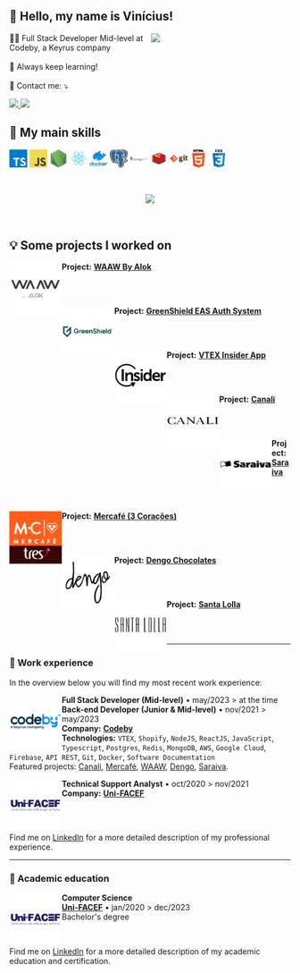 ## 💙 Hello, my name is Vinícius!

<div>
  <img src="https://raw.githubusercontent.com/MicaelliMedeiros/micaellimedeiros/master/image/computer-illustration.png" min-width="250px" max-width="250px" width="250px" align="right">

  <div align="left">
  👨‍💻 Full Stack Developer Mid-level at Codeby, a Keyrus company <br /><br />
  💬 Always keep learning! <br /><br />
  💌 Contact me: ⤵️ <br />

  <p>
  <a href="mailto:viniciusgabriel.pb@gmail.com" alt="Gmail">
  <img src="https://img.shields.io/badge/-Gmail-FF0000?style=flat-square&labelColor=FF0000&logo=gmail&logoColor=white&link=mailto:viniciusgabriel.pb@gmail.com" />
  </a>

<a href="https://www.linkedin.com/in/vin%C3%ADcius-gabriel-9b02091b5/" alt="LinkedIn">
  <img src="https://img.shields.io/badge/-Linkedin-0e76a8?style=flat-square&logo=Linkedin&logoColor=white&link=https://www.linkedin.com/in/vin%C3%ADcius-gabriel-9b02091b5/" />
</a>
  </p>
  </div>
</div>

## 🚀 My main skills

<code><img height="32" src="https://raw.githubusercontent.com/github/explore/80688e429a7d4ef2fca1e82350fe8e3517d3494d/topics/typescript/typescript.png" alt="Typescript"/></code>
<code><img height="32" src="https://raw.githubusercontent.com/github/explore/80688e429a7d4ef2fca1e82350fe8e3517d3494d/topics/javascript/javascript.png" alt="Javascript"/></code>
<code><img height="32" src="https://raw.githubusercontent.com/github/explore/80688e429a7d4ef2fca1e82350fe8e3517d3494d/topics/nodejs/nodejs.png" alt="Nodejs"/></code>
<code><img height="32" src="https://raw.githubusercontent.com/github/explore/80688e429a7d4ef2fca1e82350fe8e3517d3494d/topics/react/react.png" alt="React"/></code>
<code><img height="32" src="https://raw.githubusercontent.com/github/explore/80688e429a7d4ef2fca1e82350fe8e3517d3494d/topics/docker/docker.png" alt="Docker"/></code>
<code><img height="32" src="https://raw.githubusercontent.com/github/explore/80688e429a7d4ef2fca1e82350fe8e3517d3494d/topics/postgresql/postgresql.png" alt="PostegreSQL"/></code>
<code><img height="32" src="https://raw.githubusercontent.com/github/explore/80688e429a7d4ef2fca1e82350fe8e3517d3494d/topics/mongodb/mongodb.png" alt="MongoDB"/></code>
<code><img height="32" src="https://raw.githubusercontent.com/github/explore/80688e429a7d4ef2fca1e82350fe8e3517d3494d/topics/redis/redis.png" alt="Redis"/></code>
<code><img height="32" src="https://raw.githubusercontent.com/github/explore/80688e429a7d4ef2fca1e82350fe8e3517d3494d/topics/git/git.png" alt="Git"/></code>
<code><img height="32" src="https://raw.githubusercontent.com/github/explore/80688e429a7d4ef2fca1e82350fe8e3517d3494d/topics/html/html.png" alt="HTML5"/></code>
<code><img height="32" src="https://raw.githubusercontent.com/github/explore/80688e429a7d4ef2fca1e82350fe8e3517d3494d/topics/css/css.png" alt="CSS"/></code>

<br/>

<p align='center'>
   <a href="https://github.com/Vini7Dev/github-readme-stats"><img height=150
                                                                  src="https://github-readme-stats.vercel.app/api/top-langs/?username=Vini7Dev&layout=compact"/></a>
</p>

<br/>

## 💡 Some projects I worked on

<div>

  [<img align="left" width="94px" alt="WAAW By Alok" src="/docs/projects/waaw.png"/>](https://waaw.com.br/)

  <p align="right">

  **Project:** [**WAAW By Alok**](https://waaw.com.br/)
  </p>
</div>

<br/><br/>

<div>

  [<img align="left" width="94px" alt="GreenShield" src="/docs/projects/greenshield.png"/>](#)

  <p align="right">

  **Project:** [**GreenShield EAS Auth System**](#)
  </p>
</div>

<br/><br/>

<div>

  [<img align="left" width="94px" alt="Insider" src="/docs/projects/insider.png"/>](https://apps.vtex.com/codeby-useinsider/p)

  <p align="right">

  **Project:** [**VTEX Insider App**](https://apps.vtex.com/codeby-useinsider/p)
  </p>
</div>

<br/><br/>

<div>

  [<img align="left" width="94px" alt="Canali" src="/docs/projects/canali.png"/>](https://us.canali.com/)

  <p align="right">

  **Project:** [**Canali**](https://us.canali.com/)
  </p>
</div>

<br/><br/>

<div>

  [<img align="left" width="94px" alt="Saraiva" src="/docs/projects/saraiva.png"/>](https://www.saraiva.com.br/)

  <p align="right">

  **Project:** [**Saraiva**](https://www.saraiva.com.br/)
  </p>
</div>

<br/><br/>

<div>

  [<img align="left" width="94px" alt="Mercafé (3 Corações)" src="/docs/projects/mercafe.png"/>](https://www.mercafe.com.br/)

  <p align="right">

  **Project:** [**Mercafé (3 Corações)**](https://www.mercafe.com.br/)
  </p>
</div>

<br/><br/>

<div>

  [<img align="left" width="94px" alt="Dengo Chocolates" src="/docs/projects/dengo.png"/>](https://www.dengo.com.br/)

  <p align="right">

  **Project:** [**Dengo Chocolates**](https://www.dengo.com.br/)
  </p>
</div>

<br/><br/>

<div>

  [<img align="left" width="94px" alt="Mercafé - 3 Corações" src="/docs/projects/santalolla.png"/>](https://www.santalolla.com.br/)

  <p align="right">

  **Project:** [**Santa Lolla**](https://www.santalolla.com.br/)
  </p>
</div>

<br/><br/>

---

### 💼 Work experience

In the overview below you will find my most recent work experience:

<div>

  [<img align="left" width="94px" alt="Codeby, a Keyrus company" src="/docs/codeby-logo.png"/>](https://codeby.global/)

  <p align="right">

  **Full Stack Developer  (Mid-level)** • may/2023 > at the time \
  **Back-end Developer (Junior & Mid-level)** • nov/2021 > may/2023 \
  **Company:** [**Codeby**](https://codeby.global/)  \
  **Technologies:** `VTEX`, `Shopify`, `NodeJS`, `ReactJS`, `JavaScript`, `Typescript`, `Postgres`, `Redis`, `MongoDB`, `AWS`, `Google Cloud`, `Firebase`, `API REST`, `Git`, `Docker`, `Software Documentation` \
  Featured projects: [Canali](https://www.canali.com/), [Mercafé](https://www.mercafe.com.br/), [WAAW](https://waaw.com.br/), [Dengo](https://www.dengo.com.br/), [Saraiva](https://www.saraiva.com.br/).
  </p>
</div>

<div>

  [<img align="left" width="94px" alt="Uni-FACEF" src="/docs/unifacef-logo.png"/>](https://www.unifacef.com.br/)

  <p align="right">

  **Technical Support Analyst** • oct/2020 > nov/2021 \
  **Company:** [**Uni-FACEF**](https://www.unifacef.com.br/)
  </p>
</div>

<br/>
<br/>

Find me on [LinkedIn](https://www.linkedin.com/in/vin%C3%ADcius-gabriel-9b02091b5/) for a more detailed description of my professional experience.

---

### 📘 Academic education

<div>

  [<img align="left" width="94px" alt="Uni-FACEF" src="/docs/unifacef-logo.png"/>](https://www.unifacef.com.br/)

  <p align="right">

  **Computer Science** \
  [**Uni-FACEF**](https://www.unifacef.com.br/) • jan/2020 > dec/2023 \
  Bachelor's degree
  </p>
</div>
<br/>

Find me on [LinkedIn](https://www.linkedin.com/in/vin%C3%ADcius-gabriel-9b02091b5/) for a more detailed description of my academic education and certification.
